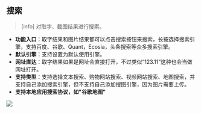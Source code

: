 ## 搜索
>[info] 对取字、截图结果进行搜索。
* **功能入口**：取字结果和图片结果都可以点击搜索按钮来搜索，长按选择搜索引擎，支持百度、谷歌、Quant，Ecosia，头条搜索等众多搜索引擎。
* **默认引擎**：支持设置为默认使用引擎。
* **网址直达**：取字结果如果是网址会直接打开，不过类似“123.11”这种也会当做网址打开。
* **支持类型**：支持选择文本搜索、购物网站搜索、视频网站搜索、地图搜索，并支持自己添加搜索引擎，但不支持自己添加搜图引擎，因为图片需要上传。
* **支持本地应用搜索协议，如"谷歌地图"**

![](http://ww1.sinaimg.cn/large/6b1dd0a7ly1fzrc13ubk5j20u01hcad9.jpg)